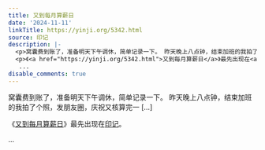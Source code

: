 ```yaml
---
title: 又到每月算薪日
date: '2024-11-11'
linkTitle: https://yinji.org/5342.html
source: 印记
description: |-
  <p>窝囊费到账了，准备明天下午调休，简单记录一下。 昨天晚上八点钟，结束加班的我拍了个照，发朋友圈，庆祝又核算完一 [&#8230;]</p>
  <p>《<a href="https://yinji.org/5342.html">又到每月算薪日</a>》最先出现在<a href="https://yinji.org">印记</a>。</p>
   ...
disable_comments: true
---
```

<p>窝囊费到账了，准备明天下午调休，简单记录一下。 昨天晚上八点钟，结束加班的我拍了个照，发朋友圈，庆祝又核算完一 [&#8230;]</p>
<p>《<a href="https://yinji.org/5342.html">又到每月算薪日</a>》最先出现在<a href="https://yinji.org">印记</a>。</p>
 ...